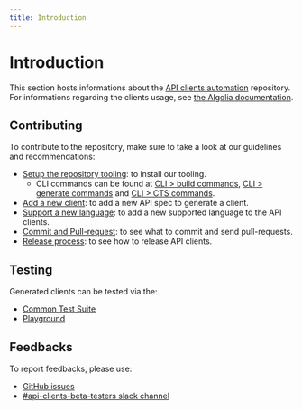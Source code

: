 ```yaml
---
title: Introduction
---
```


# Introduction

This section hosts informations about the [API clients automation](https://github.com/algolia/api-clients-automation) repository. For informations regarding the clients usage, see [the Algolia documentation](https://www.algolia.com/doc/libraries/).

## Contributing

To contribute to the repository, make sure to take a look at our guidelines and recommendations:

- [Setup the repository tooling](/docs/setup-repository): to install our tooling.
  - CLI commands can be found at [CLI > build commands](/docs/CLI/build-commands), [CLI > generate commands](/docs/CLI/generate-commands) and [CLI > CTS commands](/docs/CLI/cts-commands).
- [Add a new client](/docs/add-new-api-client): to add a new API spec to generate a client.
- [Support a new language](/docs/add-new-language): to add a new supported language to the API clients.
- [Commit and Pull-request](/docs/commit-and-pull-request): to see what to commit and send pull-requests.
- [Release process](/docs/release-process): to see how to release API clients.

## Testing

Generated clients can be tested via the:

- [Common Test Suite](/docs/testing/common-test-suite)
- [Playground](/docs/testing/playground)

## Feedbacks

To report feedbacks, please use:

- [GitHub issues](https://github.com/algolia/api-clients-automation/issues)
- [#api-clients-beta-testers slack channel](https://algolia.slack.com/archives/C0341QDM3EG)
